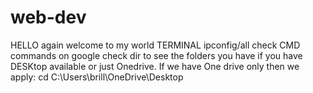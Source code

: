 # web-dev

HELLO again welcome to my world 
TERMINAL ipconfig/all 
check CMD commands on google 
check dir to see the folders you have if you have DESKtop available or just Onedrive. 
If we have One drive only then we apply: cd C:\Users\brill\OneDrive\Desktop 
